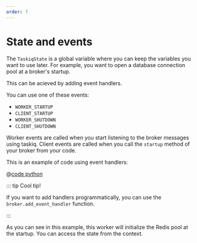 ```yaml
---
order: 7
---
```


# State and events

The `TaskiqState` is a global variable where you can keep the variables you want to use later.
For example, you want to open a database connection pool at a broker's startup.

This can be acieved by adding event handlers.

You can use one of these events:
* `WORKER_STARTUP`
* `CLIENT_STARTUP`
* `WORKER_SHUTDOWN`
* `CLIENT_SHUTDOWN`

Worker events are called when you start listening to the broker messages using taskiq.
Client events are called when you call the `startup` method of your broker from your code.

This is an example of code using event handlers:

@[code python](../examples/state/events_example.py)

::: tip Cool tip!

If you want to add handlers programmatically, you can use the `broker.add_event_handler` function.

:::

As you can see in this example, this worker will initialize the Redis pool at the startup.
You can access the state from the context.
